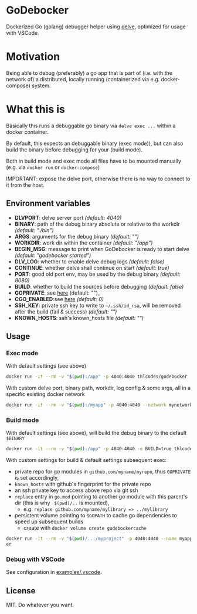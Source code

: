# GoDebocker

Dockerized Go (golang) debugger helper using [delve](https://github.com/go-delve/delve), optimized for usage with VSCode.

# Motivation

Being able to debug (preferably) a go app that is part of (i.e. with the network of) a distributed, locally running (containerized via e.g. docker-compose) system.

# What this is

Basically this runs a debuggable go binary via `delve exec ...` within a docker container.

By default, this expects an debuggable binary (exec mode)), but can also build the binary before debugging for your (build mode).

Both in build mode and exec mode all files have to be mounted manually (e.g. via `docker run` or `docker-compose`)

IMPORTANT: expose the delve port, otherwise there is no way to connect to it from the host.

## Environment variables

- __DLVPORT__: delve server port _(default: 4040)_
- __BINARY__: path of the debug binary absolute or relative to the workdir _(default: "./bin")_
- __ARGS__: arguments for the debug binary _(default: "")_
- __WORKDIR__: work dir within the container _(default: "/app")_
- __BEGIN_MSG__: message to print when GoDebocker is ready to start delve _(default: "godebocker started")_
- __DLV_LOG__: whether to enable delve debug logs _(default: false)_
- __CONTINUE__: whether delve shall continue on start _(default: true)_
- __PORT__: good old port env, may be used by the debug binary _(default: 8080)_
- __BUILD__: whether to build the sources before debugging _(default: false)_
- __GOPRIVATE__: see [here](https://tip.golang.org/cmd/go/#hdr-Module_configuration_for_non_public_modules) (default: "")_
- __CGO_ENABLED__:see [here](https://golang.org/cmd/cgo/) _(default: 0)_
- __SSH_KEY__: private ssh key to write to `~/.ssh/id_rsa`, will be removed after the build (fail & success) _(default: "")_
- __KNOWN_HOSTS__: ssh's known_hosts file _(default: "")_

## Usage

### Exec mode

With default settings (see above)
```sh
docker run -it --rm -v "$(pwd):/app" -p 4040:4040 thlcodes/godebocker

```

With custom delve port, binary path, workdir, log config & some args, all in a specific existing docker network 
```sh
docker run -it --rm -v "$(pwd):/myapp" -p 4040:4040 --network mynetwork --name myapp-debug -e ENV=development -e BINARY=./debug -e ARGS="--mode=2 --silent" -e WORKDIR="/myapp/build" thlcodes/godebocker

```

### Build mode

With default settings (see above), will build the debug binary to the default `$BINARY`
```sh
docker run -it --rm -v "$(pwd):/app" -p 4040:4040 -e BUILD=true thlcodes/godebocker

```

With custom settings for build & default settings subsequent exec:
- private repo for go modules in `github.com/myname/myrepo`, thus `GOPRIVATE` is set accordingly, 
- `known_hosts` with github's fingerprint for the private repo
- an ssh private key to access above repo via git ssh
- `replace` entry in `go.mod` pointing to another go module with this parent's dir (this is why ``` $(pwd)/..``` is mounted),
  - e.g. `replace github.com/myname/mylibrary => ../mylibrary`
- persistent volume pointing to `$GOPATH` to cache go dependencies to speed up subsequent builds
  - create with `docker volume create godebockercache`
```sh
docker run -it --rm -v "$(pwd)/..:/myproject" -p 4040:4040 --name myapp-debug -e ENV=development -e BUILD=true -e WORKDIR=/myproject/myapp -e SSH_KEY="$(<~./github.key)" -e KNOWN_HOSTS="$(ssh-keyscan github.com)" -v "godebockercache:/go" godebocker
er

```

### Debug with VSCode

See configuration in [examples/.vscode](./examples/.vscode).

## License

MIT. Do whatever you want.